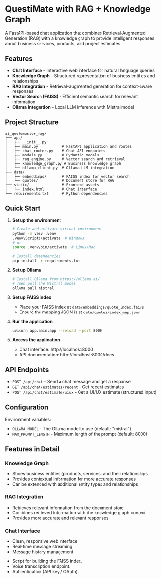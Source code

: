 # QuestiMate with RAG + Knowledge Graph

A FastAPI-based chat application that combines Retrieval-Augmented Generation (RAG) with a knowledge graph to provide intelligent responses about business services, products, and project estimates.

## Features

* **Chat Interface** - Interactive web interface for natural language queries
* **Knowledge Graph** - Structured representation of business entities and relationships
* **RAG Integration** - Retrieval-augmented generation for context-aware responses
* **Vector Search (FAISS)** - Efficient semantic search for relevant information
* **Ollama Integration** - Local LLM inference with Mistral model

## Project Structure

```
ai_quotemaster_rag/
├── app/
│   ├── __init__.py
│   ├── main.py           # FastAPI application and routes
│   ├── chat_router.py    # Chat API endpoints
│   ├── models.py         # Pydantic models
│   ├── rag_engine.py     # Vector search and retrieval
│   ├── knowledge_graph.py # Business knowledge graph
│   └── ollama_client.py  # Ollama LLM integration
├── data/
│   ├── embeddings/       # FAISS index for vector search
│   └── quotes/           # Document store for RAG
├── static/               # Frontend assets
│   └── index.html        # Chat interface
└── requirements.txt      # Python dependencies
```

## Quick Start

1. **Set up the environment**
   ```bash
   # Create and activate virtual environment
   python -m venv .venv
   .venv\Scripts\activate  # Windows
   # or
   source .venv/bin/activate  # Linux/Mac

   # Install dependencies
   pip install -r requirements.txt
   ```

2. **Set up Ollama**
   ```bash
   # Install Ollama from https://ollama.ai/
   # Then pull the Mistral model
   ollama pull mistral
   ```

3. **Set up FAISS index**
   - Place your FAISS index at `data/embeddings/quote_index.faiss`
   - Ensure the mapping JSON is at `data/quotes/index_map.json`

4. **Run the application**
   ```bash
   uvicorn app.main:app --reload --port 8000
   ```

5. **Access the application**
   - Chat interface: http://localhost:8000
   - API documentation: http://localhost:8000/docs

## API Endpoints

- `POST /api/chat` - Send a chat message and get a response
- `GET /api/chat/estimates/recent` - Get recent estimates
- `POST /api/chat/estimate/uiux` - Get a UI/UX estimate (structured input)

## Configuration

Environment variables:
- `OLLAMA_MODEL` - The Ollama model to use (default: "mistral")
- `MAX_PROMPT_LENGTH` - Maximum length of the prompt (default: 8000)

## Features in Detail

### Knowledge Graph
- Stores business entities (products, services) and their relationships
- Provides contextual information for more accurate responses
- Can be extended with additional entity types and relationships

### RAG Integration
- Retrieves relevant information from the document store
- Combines retrieved information with the knowledge graph context
- Provides more accurate and relevant responses

### Chat Interface
- Clean, responsive web interface
- Real-time message streaming
- Message history management

* Script for building the FAISS index.
* Voice transcription endpoint.
* Authentication (API key / OAuth).
